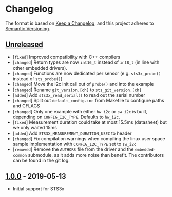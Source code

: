 # Changelog

The format is based on [Keep a Changelog](https://keepachangelog.com/en/1.0.0/),
and this project adheres to [Semantic Versioning](https://semver.org/spec/v2.0.0.html).

## [Unreleased]

 * [`fixed`]   Improved compatibility with C++ compilers
 * [`changed`] Return types are now `int16_t` instead of `int8_t` (in line with
               other embedded drivers).
 * [`changed`] Functions are now dedicated per sensor (e.g. `sts3x_probe()`
               instead of `sts_probe()`)
 * [`changed`] Move the i2c init call out of `probe()` and into the example
 * [`changed`] Rename `git_version.[ch]` to `sts_git_version.[ch]`
 * [`added`]   Add `sts3x_read_serial()` to read out the serial number
 * [`changed`] Split out `default_config.inc` from Makefile to configure paths
               and CFLAGS
 * [`changed`] Only one example with either `hw_i2c` or `sw_i2c` is built,
               depending on `CONFIG_I2C_TYPE`. Defaults to `hw_i2c`.
 * [`fixed`]   Measurement duration could take at most 15.5ms (datasheet) but we
               only waited 15ms
 * [`added`]   Add `STS3X_MEASUREMENT_DURATION_USEC` to header
 * [`changed`] Fix compilation warnings when compiling the linux user space
               sample implementation with `CONFIG_I2C_TYPE` set to `sw_i2c`
 * [`removed`] Remove the `AUTHORS` file from the driver and the
               `embedded-common` submodule, as it adds more noise than benefit.
               The contributors can be found in the git log.

## [1.0.0] - 2019-05-13

 * Initial support for STS3x

[Unreleased]: https://github.com/Sensirion/embedded-sts/compare/1.0.0...master
[1.0.0]: https://github.com/Sensirion/embedded-sts/releases/tag/1.0.0
